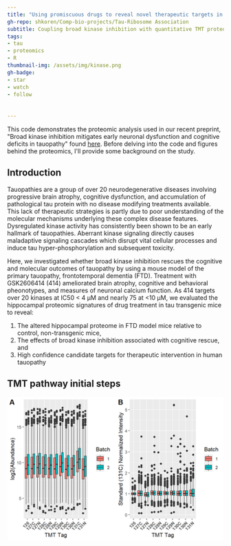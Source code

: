 ```yaml
---
title: "Using promiscuous drugs to reveal novel therapeutic targets in tauopathy"
gh-repo: shkoren/Comp-bio-projects/Tau-Ribosome Association
subtitle: Coupling broad kinase inhibition with quantitative TMT proteomics
tags:
- tau
- proteomics
- R
thumbnail-img: /assets/img/kinase.png
gh-badge:
- star
- watch
- follow


---
```




This code demonstrates the proteomic analysis used in our recent preprint, "Broad kinase inhibition mitigates early neuronal dysfunction and cognitive deficits in tauopathy" found [here](https://www.biorxiv.org/content/10.1101/2020.07.31.229583v1). Before delving into the code and figures behind the proteomics, I'll provide some background on the study.

## Introduction

<!-- Kinase inhibitor drugs provide powerful therapeutic potential in the treatment of chronic diseases like cancer, inflammation, and neurodegenerative diseases. Nearly 50 kinase inhibitors have been approved for clinical use today, and hundreds more are currently undergoing evaluation in clinical trials. The target promiscuity of these drugs, or their off-target effects, are often under-reported or under-invesetigated. This leaves the entirety of the drug's effect hidden from view until patient symptoms arise. Moreover, some drugs retain putative therapeutic aspects even after their canonical protein target is knocked-out, suggesting the off-target effects are powering any disease modifying effects  [Klaeger, Science, 2017](https://science.sciencemag.org/content/358/6367/eaan4368); [Lin, STM, 2019](https://stm.sciencemag.org/content/11/509/eaaw8412)). When we ascribe disease-modifying qualities to drugs whose target is unknown, we distort our understanding of disease and of biology. -->

<!-- During this study's preparation, the kinase inhibitor used (GSK2606414, or 414) was found to have considerable disease-relevant targets beyond its canonical substrate, PKR-like Endoplasmic Reticulum Kinase, or PERK. 414 had been used in, and indeed reported therapeutic potential for, dozens of studies across numerous diseases and tissues. To date, 414 inhibits over 20 kinases at IC50 < 4 μM, and nearly 75 at <10 μM  [ref]. During the last year of preparation, I argued to reshape the narrative of the paper to directly focus on the promiscuity of 414 and use quantitiative proteomics to analyze its effects to gleam biological insights on tauopathy. -->

<!-- between mouse models and human tauopathy We used early stage tauopathy model mice which exhibit the initial signs of Alzheimer's disease (AD) and other tauopathies: neurodegeneration, cognitive dysfunction, and pathological tau inclusions. As this early stage has the greatest therapeutic potential for the treatment of of e We used a tauopathy mouse model at an age presenting early signs of tauopathic dementia: brain atrophy, progressive cognitive decline, and accumulating inclusions of pathological tau.  Originally, 414 was used to delay the onset of the integrated stress response (ISR) via blocking the ER stress kinase PERK from phosphorylation eukaryotic initiation factora 2 alpha, or eiF2α. However, over the course of the study, GSK2606414 As the onset of PERK activity and resulting ISR occurs at an older age than the one used in this study, we suspected the drug would have limited effects until the outcome of delaying ISR activity became apparent [ref]. Instead, our early magnetic resonance imaging revealed the drug ameliorated brain atrophy and neuronal calcium dysfunction, outcomes previously thought to correspond to 414-mediated PERK inhibition. The resulting study was formed to investigate the molecular sources of that cognitive rescue, in particular via LC-MS/MS hippocampal proteomics. -->

Tauopathies are a group of over 20 neurodegenerative diseases involving progressive brain atrophy, cognitive dysfunction, and accumulation of pathological tau protein with no disease modifying treatments available. This lack of therapeutic strategies is partly due to poor understanding of the molecular mechanisms underlying these complex disease features. Dysregulated kinase activity has consistently been shown to be an early hallmark of tauopathies. Aberrant kinase signaling directly causes maladaptive signaling cascades which disrupt vital cellular processes and induce tau hyper-phosphorylation and subsequent toxicity.

Here, we investigated whether broad kinase inhibition rescues the cognitive and molecular outcomes of tauopathy by using a mouse model of the primary tauopathy, frontotemporal dementia (FTD). Treatment with GSK2606414 (414) ameliorated brain atrophy, cognitive and behavioral pheonotypes, and measures of neuronal calcium function. As 414 targets over 20 kinases at IC50 < 4 μM and nearly 75 at <10 μM, we evaluated the hippocampal proteomic signatures of drug treatment in tau transgenic mice to reveal:
1. The altered hippocampal proteome in FTD model mice relative to control, non-transgenic mice,
2. The effects of broad kinase inhibition associated with cognitive rescue, and
3. High confidence candidate targets for therapeutic intervention in human tauopathy


## TMT pathway initial steps

<img src="/figs/2020-08-06-414-proteomics/unnamed-chunk-1-1.png" title="testing" alt="testing" style="display: block; margin: auto;" />
